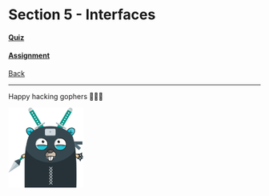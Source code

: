 # Section 5 - Interfaces

#### [Quiz](https://github.com/steevehook/udemy-go101/blob/master/section_5-interfaces/quiz)
#### [Assignment](https://github.com/steevehook/udemy-go101/blob/master/section_5-interfaces/assignment)

[Back](https://github.com/steevehook/udemy-go101)

---

Happy hacking gophers 🚀🚀🚀

<img src="https://github.com/steevehook/udemy-go101/raw/master/udemy-go101.svg?sanitize=true" width="150px"/>
